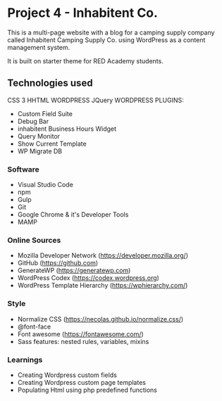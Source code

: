 # Project 4 - Inhabitent Co.

This is a multi-page website with a blog for a camping supply company called Inhabitent Camping Supply Co. using WordPress as a content management system.

It is built on starter theme for RED Academy students.

## Technologies used

CSS 3
HHTML
WORDPRESS
JQuery
WORDPRESS PLUGINS:

- Custom Field Suite
- Debug Bar
- inhabitent Business Hours Widget
- Query Monitor
- Show Current Template
- WP Migrate DB

### Software

- Visual Studio Code
- npm
- Gulp
- Git
- Google Chrome & it's Developer Tools
- MAMP

### Online Sources

- Mozilla Developer Network (https://developer.mozilla.org/)
- GitHub (https://github.com)
- GenerateWP (https://generatewp.com)
- WordPress Codex (https://codex.wordpress.org)
- WordPress Template Hierarchy (https://wphierarchy.com/)

### Style

- Normalize CSS (https://necolas.github.io/normalize.css/)
- @font-face
- Font awesome (https://fontawesome.com/)
- Sass features: nested rules, variables, mixins

### Learnings

- Creating Wordpress custom fields
- Creating Wordpress custom page templates
- Populating Html using php predefined functions